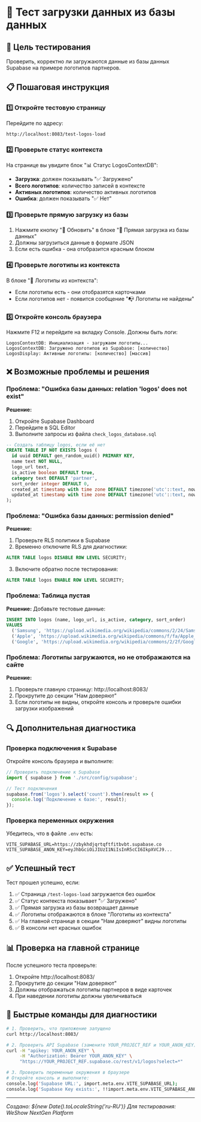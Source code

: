 # 🧪 Тест загрузки данных из базы данных

## 🎯 Цель тестирования

Проверить, корректно ли загружаются данные из базы данных Supabase на примере логотипов партнеров.

## 📋 Пошаговая инструкция

### 1️⃣ Откройте тестовую страницу

Перейдите по адресу:
```
http://localhost:8083/test-logos-load
```

### 2️⃣ Проверьте статус контекста

На странице вы увидите блок "📊 Статус LogosContextDB":
- **Загрузка**: должен показывать "✅ Загружено"
- **Всего логотипов**: количество записей в контексте
- **Активных логотипов**: количество активных логотипов
- **Ошибка**: должен показывать "✅ Нет"

### 3️⃣ Проверьте прямую загрузку из базы

1. Нажмите кнопку "🔄 Обновить" в блоке "🔗 Прямая загрузка из базы данных"
2. Должны загрузиться данные в формате JSON
3. Если есть ошибка - она отобразится красным блоком

### 4️⃣ Проверьте логотипы из контекста

В блоке "🎨 Логотипы из контекста":
- Если логотипы есть - они отобразятся карточками
- Если логотипов нет - появится сообщение "📭 Логотипы не найдены"

### 5️⃣ Откройте консоль браузера

Нажмите F12 и перейдите на вкладку Console. Должны быть логи:

```
LogosContextDB: Инициализация - загружаем логотипы...
LogosContextDB: Загружено логотипов из Supabase: [количество]
LogosDisplay: Активные логотипы: [количество] [массив]
```

## ❌ Возможные проблемы и решения

### Проблема: "Ошибка базы данных: relation 'logos' does not exist"

**Решение:**
1. Откройте Supabase Dashboard
2. Перейдите в SQL Editor
3. Выполните запросы из файла `check_logos_database.sql`

```sql
-- Создать таблицу logos, если её нет
CREATE TABLE IF NOT EXISTS logos (
  id uuid DEFAULT gen_random_uuid() PRIMARY KEY,
  name text NOT NULL,
  logo_url text,
  is_active boolean DEFAULT true,
  category text DEFAULT 'partner',
  sort_order integer DEFAULT 0,
  created_at timestamp with time zone DEFAULT timezone('utc'::text, now()) NOT NULL,
  updated_at timestamp with time zone DEFAULT timezone('utc'::text, now()) NOT NULL
);
```

### Проблема: "Ошибка базы данных: permission denied"

**Решение:**
1. Проверьте RLS политики в Supabase
2. Временно отключите RLS для диагностики:

```sql
ALTER TABLE logos DISABLE ROW LEVEL SECURITY;
```

3. Включите обратно после тестирования:

```sql
ALTER TABLE logos ENABLE ROW LEVEL SECURITY;
```

### Проблема: Таблица пустая

**Решение:** Добавьте тестовые данные:

```sql
INSERT INTO logos (name, logo_url, is_active, category, sort_order)
VALUES 
  ('Samsung', 'https://upload.wikimedia.org/wikipedia/commons/2/24/Samsung_Logo.svg', true, 'partner', 1),
  ('Apple', 'https://upload.wikimedia.org/wikipedia/commons/f/fa/Apple_logo_black.svg', true, 'partner', 2),
  ('Google', 'https://upload.wikimedia.org/wikipedia/commons/2/2f/Google_2015_logo.svg', true, 'partner', 3);
```

### Проблема: Логотипы загружаются, но не отображаются на сайте

**Решение:**
1. Проверьте главную страницу: http://localhost:8083/
2. Прокрутите до секции "Нам доверяют"
3. Если логотипы не видны, откройте консоль и проверьте ошибки загрузки изображений

## 🔍 Дополнительная диагностика

### Проверка подключения к Supabase

Откройте консоль браузера и выполните:

```javascript
// Проверить подключение к Supabase
import { supabase } from './src/config/supabase';

// Тест подключения
supabase.from('logos').select('count').then(result => {
  console.log('Подключение к базе:', result);
});
```

### Проверка переменных окружения

Убедитесь, что в файле `.env` есть:

```env
VITE_SUPABASE_URL=https://zbykhdjqrtqftfitbvbt.supabase.co
VITE_SUPABASE_ANON_KEY=eyJhbGciOiJIUzI1NiIsInR5cCI6IkpXVCJ9...
```

## ✅ Успешный тест

Тест прошел успешно, если:

1. ✅ Страница `/test-logos-load` загружается без ошибок
2. ✅ Статус контекста показывает "✅ Загружено"
3. ✅ Прямая загрузка из базы возвращает данные
4. ✅ Логотипы отображаются в блоке "Логотипы из контекста"
5. ✅ На главной странице в секции "Нам доверяют" видны логотипы
6. ✅ В консоли нет красных ошибок

## 📊 Проверка на главной странице

После успешного теста проверьте:

1. Откройте http://localhost:8083/
2. Прокрутите до секции "Нам доверяют"
3. Должны отображаться логотипы партнеров в виде карточек
4. При наведении логотипы должны увеличиваться

## 🔧 Быстрые команды для диагностики

```bash
# 1. Проверить, что приложение запущено
curl http://localhost:8083/

# 2. Проверить API Supabase (замените YOUR_PROJECT_REF и YOUR_ANON_KEY)
curl -H "apikey: YOUR_ANON_KEY" \
     -H "Authorization: Bearer YOUR_ANON_KEY" \
     "https://YOUR_PROJECT_REF.supabase.co/rest/v1/logos?select=*"

# 3. Проверить переменные окружения в браузере
# Откройте консоль и выполните:
console.log('Supabase URL:', import.meta.env.VITE_SUPABASE_URL);
console.log('Supabase Key exists:', !!import.meta.env.VITE_SUPABASE_ANON_KEY);
```

---
*Создано: ${new Date().toLocaleString('ru-RU')}*
*Для тестирования: WeShow NextGen Platform*
